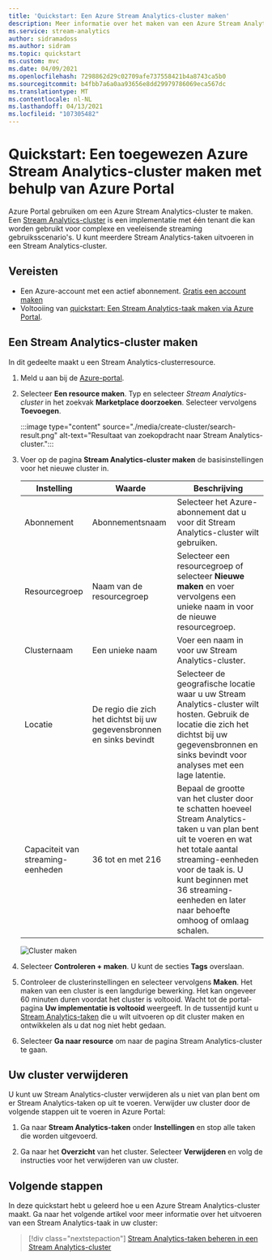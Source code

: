 ```yaml
---
title: 'Quickstart: Een Azure Stream Analytics-cluster maken'
description: Meer informatie over het maken van een Azure Stream Analytics-cluster.
ms.service: stream-analytics
author: sidramadoss
ms.author: sidram
ms.topic: quickstart
ms.custom: mvc
ms.date: 04/09/2021
ms.openlocfilehash: 7298862d29c02709afe737558421b4a8743ca5b0
ms.sourcegitcommit: b4fbb7a6a0aa93656e8dd29979786069eca567dc
ms.translationtype: MT
ms.contentlocale: nl-NL
ms.lasthandoff: 04/13/2021
ms.locfileid: "107305482"
---
```

# <a name="quickstart-create-a-dedicated-azure-stream-analytics-cluster-using-azure-portal"></a>Quickstart: Een toegewezen Azure Stream Analytics-cluster maken met behulp van Azure Portal

Azure Portal gebruiken om een Azure Stream Analytics-cluster te maken. Een [Stream Analytics-cluster](cluster-overview.md) is een implementatie met één tenant die kan worden gebruikt voor complexe en veeleisende streaming gebruiksscenario's. U kunt meerdere Stream Analytics-taken uitvoeren in een Stream Analytics-cluster.

## <a name="prerequisites"></a>Vereisten

* Een Azure-account met een actief abonnement. [Gratis een account maken](https://azure.microsoft.com/free/?WT.mc_id=A261C142F)
* Voltooiing van [quickstart: Een Stream Analytics-taak maken via Azure Portal](stream-analytics-quick-create-portal.md).

## <a name="create-a-stream-analytics-cluster"></a>Een Stream Analytics-cluster maken

In dit gedeelte maakt u een Stream Analytics-clusterresource.

1. Meld u aan bij de [Azure-portal](https://portal.azure.com).

1. Selecteer **Een resource maken**. Typ en selecteer *Stream Analytics-cluster* in het zoekvak **Marketplace doorzoeken**. Selecteer vervolgens **Toevoegen**.

   :::image type="content" source="./media/create-cluster/search-result.png" alt-text="Resultaat van zoekopdracht naar Stream Analytics-cluster.":::

1. Voer op de pagina **Stream Analytics-cluster maken** de basisinstellingen voor het nieuwe cluster in.

   |Instelling|Waarde|Beschrijving |
   |---|---|---|
   |Abonnement|Abonnementsnaam|Selecteer het Azure-abonnement dat u voor dit Stream Analytics-cluster wilt gebruiken. |
   |Resourcegroep|Naam van de resourcegroep|Selecteer een resourcegroep of selecteer **Nieuwe maken** en voer vervolgens een unieke naam in voor de nieuwe resourcegroep. |
   |Clusternaam|Een unieke naam|Voer een naam in voor uw Stream Analytics-cluster.|
   |Locatie|De regio die zich het dichtst bij uw gegevensbronnen en sinks bevindt|Selecteer de geografische locatie waar u uw Stream Analytics-cluster wilt hosten. Gebruik de locatie die zich het dichtst bij uw gegevensbronnen en sinks bevindt voor analyses met een lage latentie.|
   |Capaciteit van streaming-eenheden|36 tot en met 216 |Bepaal de grootte van het cluster door te schatten hoeveel Stream Analytics-taken u van plan bent uit te voeren en wat het totale aantal streaming-eenheden voor de taak is. U kunt beginnen met 36 streaming-eenheden en later naar behoefte omhoog of omlaag schalen.|

   ![Cluster maken](./media/create-cluster/create-cluster.png)

1. Selecteer **Controleren + maken**. U kunt de secties **Tags** overslaan.

1. Controleer de clusterinstellingen en selecteer vervolgens **Maken**. Het maken van een cluster is een langdurige bewerking. Het kan ongeveer 60 minuten duren voordat het cluster is voltooid. Wacht tot de portal-pagina **Uw implementatie is voltooid** weergeeft. In de tussentijd kunt u [Stream Analytics-taken](stream-analytics-quick-create-portal.md#create-a-stream-analytics-job) die u wilt uitvoeren op dit cluster maken en ontwikkelen als u dat nog niet hebt gedaan.

1. Selecteer **Ga naar resource** om naar de pagina Stream Analytics-cluster te gaan.

## <a name="delete-your-cluster"></a>Uw cluster verwijderen

U kunt uw Stream Analytics-cluster verwijderen als u niet van plan bent om er Stream Analytics-taken op uit te voeren. Verwijder uw cluster door de volgende stappen uit te voeren in Azure Portal:

1. Ga naar **Stream Analytics-taken** onder **Instellingen** en stop alle taken die worden uitgevoerd.

1. Ga naar het **Overzicht** van het cluster. Selecteer **Verwijderen** en volg de instructies voor het verwijderen van uw cluster.

## <a name="next-steps"></a>Volgende stappen

In deze quickstart hebt u geleerd hoe u een Azure Stream Analytics-cluster maakt. Ga naar het volgende artikel voor meer informatie over het uitvoeren van een Stream Analytics-taak in uw cluster:

> [!div class="nextstepaction"]
> [Stream Analytics-taken beheren in een Stream Analytics-cluster](manage-jobs-cluster.md)
